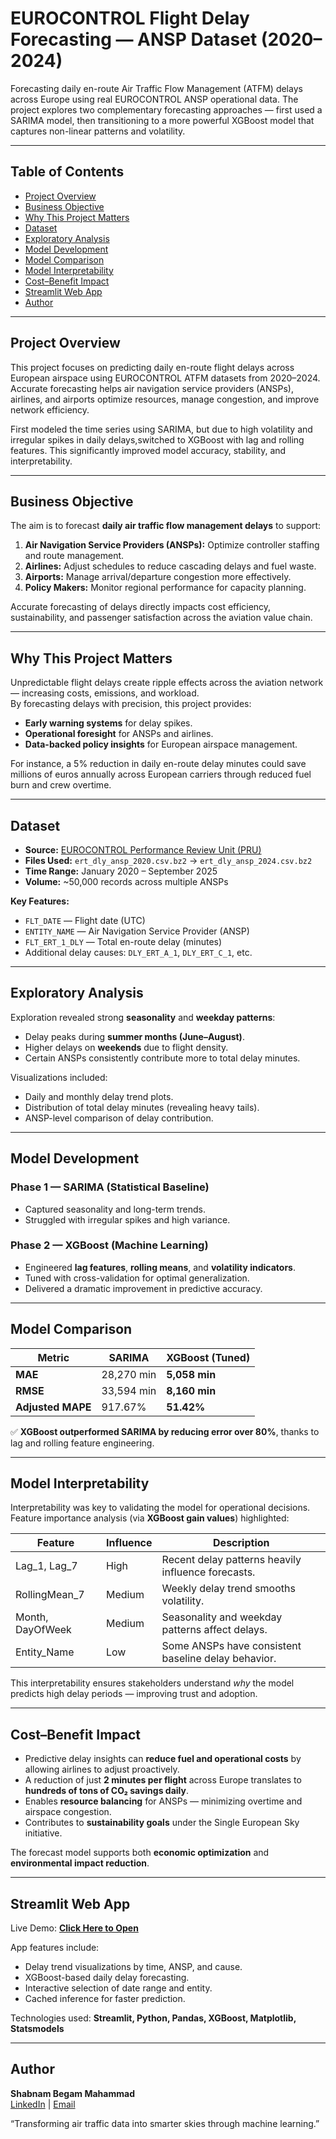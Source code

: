 # EUROCONTROL Flight Delay Forecasting — ANSP Dataset (2020–2024)

Forecasting daily en-route Air Traffic Flow Management (ATFM) delays across Europe using real EUROCONTROL ANSP operational data.
The project explores two complementary forecasting approaches — first used a SARIMA model, then transitioning to a more powerful XGBoost model that captures non-linear patterns and volatility.

---

## Table of Contents
- [Project Overview](#project-overview)
- [Business Objective](#business-objective)
- [Why This Project Matters](#why-this-project-matters)
- [Dataset](#dataset)
- [Exploratory Analysis](#exploratory-analysis)
- [Model Development](#model-development)
- [Model Comparison](#model-comparison)
- [Model Interpretability](#model-interpretability)
- [Cost–Benefit Impact](#costbenefit-impact)
- [Streamlit Web App](#streamlit-web-app)
- [Author](#author)

---

## Project Overview

This project focuses on predicting daily en-route flight delays across European airspace using EUROCONTROL ATFM datasets from 2020–2024.
Accurate forecasting helps air navigation service providers (ANSPs), airlines, and airports optimize resources, manage congestion, and improve network efficiency.

First modeled the time series using SARIMA, but due to high volatility and irregular spikes in daily delays,switched to XGBoost with lag and rolling features.
This significantly improved model accuracy, stability, and interpretability.

---

## Business Objective

The aim is to forecast **daily air traffic flow management delays** to support:

1. **Air Navigation Service Providers (ANSPs):** Optimize controller staffing and route management.  
2. **Airlines:** Adjust schedules to reduce cascading delays and fuel waste.  
3. **Airports:** Manage arrival/departure congestion more effectively.  
4. **Policy Makers:** Monitor regional performance for capacity planning.  

Accurate forecasting of delays directly impacts cost efficiency, sustainability, and passenger satisfaction across the aviation value chain.

---

## Why This Project Matters

Unpredictable flight delays create ripple effects across the aviation network — increasing costs, emissions, and workload.  
By forecasting delays with precision, this project provides:

- **Early warning systems** for delay spikes.  
- **Operational foresight** for ANSPs and airlines.  
- **Data-backed policy insights** for European airspace management.  

For instance, a 5% reduction in daily en-route delay minutes could save millions of euros annually across European carriers through reduced fuel burn and crew overtime.

---

## Dataset

- **Source:** [EUROCONTROL Performance Review Unit (PRU)](https://ansperformance.eu/data/)  
- **Files Used:** `ert_dly_ansp_2020.csv.bz2` → `ert_dly_ansp_2024.csv.bz2`  
- **Time Range:** January 2020 – September 2025  
- **Volume:** ~50,000 records across multiple ANSPs  

**Key Features:**
- `FLT_DATE` — Flight date (UTC)  
- `ENTITY_NAME` — Air Navigation Service Provider (ANSP)  
- `FLT_ERT_1_DLY` — Total en-route delay (minutes)  
- Additional delay causes: `DLY_ERT_A_1`, `DLY_ERT_C_1`, etc.

---

## Exploratory Analysis

Exploration revealed strong **seasonality** and **weekday patterns**:
- Delay peaks during **summer months (June–August)**.  
- Higher delays on **weekends** due to flight density.  
- Certain ANSPs consistently contribute more to total delay minutes.

Visualizations included:
- Daily and monthly delay trend plots.  
- Distribution of total delay minutes (revealing heavy tails).  
- ANSP-level comparison of delay contribution.

---

## Model Development

### Phase 1 — SARIMA (Statistical Baseline)
- Captured seasonality and long-term trends.
- Struggled with irregular spikes and high variance.

### Phase 2 — XGBoost (Machine Learning)
- Engineered **lag features**, **rolling means**, and **volatility indicators**.  
- Tuned with cross-validation for optimal generalization.  
- Delivered a dramatic improvement in predictive accuracy.

---

## Model Comparison

| Metric        | SARIMA     | XGBoost (Tuned) |
| ------------- | ---------- | --------------- |
| **MAE**       | 28,270 min | **5,058 min**   |
| **RMSE**      | 33,594 min | **8,160 min**   |
| **Adjusted MAPE** | 917.67% | **51.42%**      |

✅ **XGBoost outperformed SARIMA by reducing error over 80%**, thanks to lag and rolling feature engineering.

---

## Model Interpretability

Interpretability was key to validating the model for operational decisions.  
Feature importance analysis (via **XGBoost gain values**) highlighted:

| Feature | Influence | Description |
|----------|------------|-------------|
| Lag_1, Lag_7 | High | Recent delay patterns heavily influence forecasts. |
| RollingMean_7 | Medium | Weekly delay trend smooths volatility. |
| Month, DayOfWeek | Medium | Seasonality and weekday patterns affect delays. |
| Entity_Name | Low | Some ANSPs have consistent baseline delay behavior. |

This interpretability ensures stakeholders understand *why* the model predicts high delay periods — improving trust and adoption.

---

## Cost–Benefit Impact

- Predictive delay insights can **reduce fuel and operational costs** by allowing airlines to adjust proactively.  
- A reduction of just **2 minutes per flight** across Europe translates to **hundreds of tons of CO₂ savings daily**.  
- Enables **resource balancing** for ANSPs — minimizing overtime and airspace congestion.  
- Contributes to **sustainability goals** under the Single European Sky initiative.  

The forecast model supports both **economic optimization** and **environmental impact reduction**.

---

## Streamlit Web App

Live Demo: **[Click Here to Open](https://sha-md-eurocontrol-flight-delay-forecasting-app-lpetac.streamlit.app/)**

App features include:
- Delay trend visualizations by time, ANSP, and cause.  
- XGBoost-based daily delay forecasting.  
- Interactive selection of date range and entity.  
- Cached inference for faster prediction.  

Technologies used: **Streamlit, Python, Pandas, XGBoost, Matplotlib, Statsmodels**

---

## Author

**Shabnam Begam Mahammad**  
[LinkedIn](https://www.linkedin.com/in/shabnam-b-mahammad) | [Email](mailto:shabnam71.md@gmail.com) 

“Transforming air traffic data into smarter skies through machine learning.”

